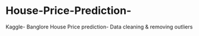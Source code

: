 # House-Price-Prediction-
Kaggle- Banglore House Price prediction- Data cleaning &amp; removing outliers
